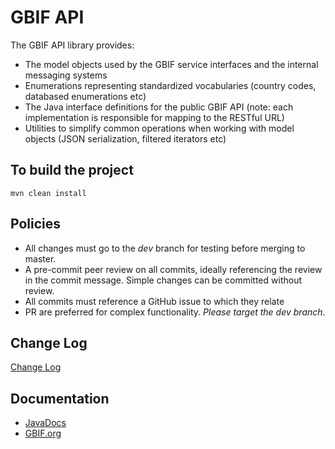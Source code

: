 # GBIF API

The GBIF API library provides:
 * The model objects used by the GBIF service interfaces and the internal messaging systems
 * Enumerations representing standardized vocabularies (country codes, databased enumerations etc)
 * The Java interface definitions for the public GBIF API (note: each implementation is responsible for mapping to the RESTful URL)
 * Utilities to simplify common operations when working with model objects (JSON serialization, filtered iterators etc)

## To build the project
```
mvn clean install
```

## Policies
 * All changes must go to the *dev* branch for testing before merging to master.
 * A pre-commit peer review on all commits, ideally referencing the review in the commit message. Simple changes can be committed without review.
 * All commits must reference a GitHub issue to which they relate
 * PR are preferred for complex functionality. *Please target the dev branch*.

## Change Log
[Change Log](CHANGELOG.md)

## Documentation

* [JavaDocs](https://gbif.github.io/gbif-api/apidocs/)
* [GBIF.org](https://www.gbif.org/developer/summary)
